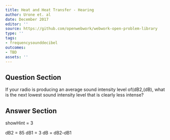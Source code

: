 ```yaml
---
title: Heat and Heat Transfer - Hearing
author: Urone et. al
date: December 2017
editor: ''
source: https://github.com/openwebwork/webwork-open-problem-library
type: ''
tags:
- frequencysounddecibel
outcomes:
- TBD
assets: ''
---
```


## Question Section 

If your radio is producing an average sound intensity level of(dB2,(dB), what is the next lowest sound intensity level that is clearly less intense?


## Answer Section

showHint = 3

dB2 = 85
dB1 = 3
dB = dB2-dB1